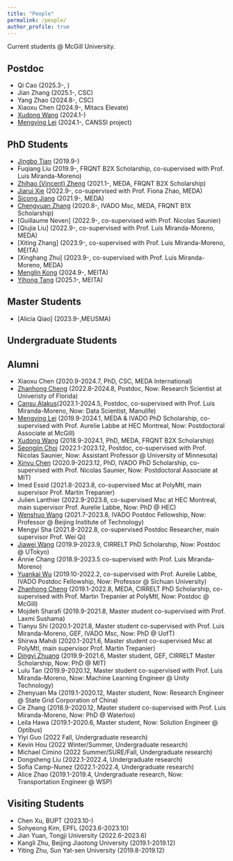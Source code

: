 ```yaml
---
title: "People"
permalink: /people/
author_profile: true
---
```



Current students @ McGill University.

## Postdoc
* Qi Cao (2025.3-, )
* Jian Zhang (2025.1-, CSC)
* Yang Zhao (2024.8-, CSC)
* Xiaoxu Chen (2024.9-, Mitacs Elevate)
* [Xudong Wang](https://martina1024.github.io/) (2024.1-)  
* [Mengying Lei](https://scholar.google.com/citations?user=vWdutQIAAAAJ&hl=en) (2024.1-, CANSSI project)

## PhD Students
* [Jingbo Tian](https://joshuatian-mcgill.github.io/) (2019.9-)
* Fuqiang Liu (2019.9-, FRQNT B2X Scholarship, co-supervised with Prof. Luis Miranda-Moreno)
* [Zhihao (Vincent) Zheng](https://vincent-zheng.com/) (2021.1-, MEDA, FRQNT B2X Scholarship)
* [Jiarui Xie]() (2022.9-, co-supervised with Prof. Fiona Zhao, MEDA)
* [Sicong Jiang](https://sicongjiang.fun/) (2021.9-, MEDA)
* [Chengyuan Zhang](https://chengyuanzhang.wixsite.com/home) (2020.8-, IVADO Msc, MEDA, FRQNT B1X Scholarship)
* [Guillaume Neven] (2022.9-, co-supervised with Prof. Nicolas Saunier)
* [Qiujia Liu] (2022.9-, co-supervised with Prof. Luis Miranda-Moreno, MEDA)
* [Xiting Zhang] (2023.9-, co-supervised with Prof. Luis Miranda-Moreno, MEITA)
* [Xinghang Zhu] (2023.9-, co-supervised with Prof. Luis Miranda-Moreno, MEDA)
* [Menglin Kong](https://scholar.google.com/citations?user=6_TaTiUAAAAJ) (2024.9-, MEITA)
* [Yihong Tang](https://yihongt.github.io/) (2025.1-, MEITA)

## Master Students
* [Alicia Qiao] (2023.9-,MEUSMA)

## Undergraduate Students



## Alumni
* Xiaoxu Chen (2020.9-2024.7, PhD, CSC, MEDA International)
* [Zhanhong Cheng](https://chengzhanhong.github.io/) (2022.8-2024.8, Postdoc, Now: Research Scientist at Univeristy of Florida)
* [Cansu Alakus](https://scholar.google.com.tr/citations?user=9XmcxlUAAAAJ&hl=en)(2023.1-2024.5, Postdoc, co-supervised with Prof. Luis Miranda-Moreno, Now: Data Scientist, Manulife)
* [Mengying Lei](https://scholar.google.com/citations?user=vWdutQIAAAAJ&hl=en) (2019.9-2024.1, MEDA & IVADO PhD Scholarship, co-supervised with Prof. Aurelie Labbe at HEC Montreal, Now: Postdoctoral Associate at McGill)
* [Xudong Wang](https://martina1024.github.io/) (2018.9-2024.1, PhD, MEDA, FRQNT B2X Scholarship)  
* [Seongjin Choi](https://benchoi93.github.io/) (2022.1-2023.12, Postdoc, co-supervised with Prof. Nicolas Saunier, Now: Assistant Professor @ University of Minnesota)
* [Xinyu Chen](https://transdim.github.io/) (2020.9-2023.12, PhD, IVADO PhD Scholarship, co-supervised with Prof. Nicolas Saunier, Now: Postdoctoral Associate at MIT)
* Imed Essid (2021.8-2023.8, co-supervised Msc at PolyMtl, main supervisor Prof. Martin Trepanier)
* Julien Lanthier (2022.9-2023.8, co-supervised Msc at HEC Montreal, main supervisor Prof. Aurelie Labbe, Now: PhD @ HEC)
* [Wenshuo Wang](https://wenshuowang.github.io/) (2021.7-2023.8, IVADO Postdoc Fellowship, Now: Professor @ Beijing Institute of Technology)
* Mengyi Sha (2021.8-2022.8, co-supervised Postdoc Researcher, main supervisor Prof. Wei Qi)
* [Jiawei Wang](https://wangjw6.github.io/) (2019.9-2023.9, CIRRELT PhD Scholarship, Now: Postdoc @ UTokyo)
* Annie Chang (2018.9-2023.5 co-supervised with Prof. Luis Miranda-Moreno)
* [Yuankai Wu](https://kaimaoge.github.io/) (2019.10-2022.2, co-supervised with Prof. Aurelie Labbe, IVADO Postdoc Fellowship, Now: Professor @ Sichuan University)
* [Zhanhong Cheng](https://chengzhanhong.github.io/) (2019.1-2022.8, MEDA, CIRRELT PhD Scholarship, co-supervised with Prof. Martin Trepanier at PolyMtl, Now: Postdoc @ McGill)
* Mojdeh Sharafi (2019.9-2021.8, Master student co-supervised with Prof. Laxmi Sushama)
* Tianyu Shi (2020.1-2021.8, Master student co-supervised with Prof. Luis Miranda-Moreno, GEF, IVADO Msc, Now: PhD @ UofT)
* Shirwa Mahdi (2020.1-2021.6, Master student co-supervised Msc at PolyMtl, main supervisor Prof. Martin Trepanier)
* [Dingyi Zhuang](https://zhuangdingyi.github.io/) (2019.9-2021.6, Master student, GEF, CIRRELT Master Scholarship, Now: PhD @ MIT)
* Lulu Tan (2019.9-2020.12, Master student co-supervised with Prof. Luis Miranda-Moreno, Now: Machine Learning Engineer @ Unity Technology)
* Zhenyuan Ma (2019.1-2020.12, Master student, Now: Research Engineer @ State Grid Corporation of China)
* Ce Zhang (2018.9-2020.12, Master student co-supervised with Prof. Luis Miranda-Moreno, Now: PhD @ Waterloo)
* Leila Hawa (2019.1-2020.6, Master student, Now: Solution Engineer @ Optibus)
* Yiyi Guo (2022 Fall, Undergraduate research)
* Kevin Hou (2022 Winter/Summer, Undergraduate research)
* Michael Cimino (2022 Summer/SURE/Fall, Undergraduate research)
* Dongsheng Liu (2022.1-2022.4, Undergraduate research)
* Sofia Camp-Nunez (2022.1-2022.4, Undergraduate research)
* Alice Zhao (2019.1-2019.4, Undergraduate research, Now: Transportation Engineer @ WSP)



## Visiting Students
* Chen Xu, BUPT (2023.10-)
* Sohyeong Kim, EPFL (2023.6-2023.10)
* Jian Yuan, Tongji University (2022.6-2023.6)
* Kangli Zhu, Beijing Jiaotong University (2019.1-2019.12)
* Yiting Zhu, Sun Yat-sen University (2019.8-2019.12)
